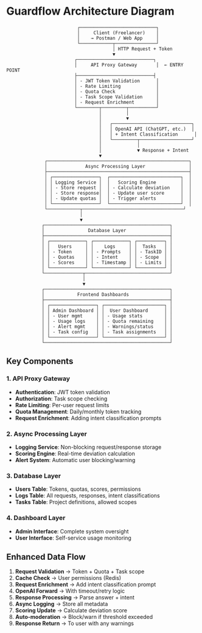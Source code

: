 # Guardflow Architecture Diagram

```
                          ┌────────────────────────────┐
                          │     Client (Freelancer)    │
                          │    → Postman / Web App     │
                          └────────────┬───────────────┘
                                       │ HTTP Request + Token
                                       ▼
                         ┌────────────────────────────┐
                         │     API Proxy Gateway       │  ← ENTRY POINT
                         ├────────────────────────────┤
                         │ - JWT Token Validation      │
                         │ - Rate Limiting             │
                         │ - Quota Check               │
                         │ - Task Scope Validation     │
                         │ - Request Enrichment        │
                         └────────┬─────────┬──────────┘
                                  │         │
                                  │         ▼
                                  │   ┌─────────────────────────────┐
                                  │   │ OpenAI API (ChatGPT, etc.)  │
                                  │   │ + Intent Classification      │
                                  │   └─────────┬───────────────────┘
                                  │             │
                                  │             ▼ Response + Intent
                                  ▼
              ┌────────────────────────────────────────────────────┐
              │              Async Processing Layer                │
              ├────────────────────────────────────────────────────┤
              │ ┌─────────────────┐  ┌──────────────────────────┐  │
              │ │ Logging Service │  │   Scoring Engine         │  │
              │ │ - Store request │  │ - Calculate deviation    │  │
              │ │ - Store response│  │ - Update user score      │  │
              │ │ - Update quotas │  │ - Trigger alerts         │  │
              │ └─────────────────┘  └──────────────────────────┘  │
              └────────────┬─────────────────────────────────────┘
                           │
                           ▼
             ┌──────────────────────────────────────────────┐
             │                Database Layer                │
             ├──────────────────────────────────────────────┤
             │ ┌─────────────┐ ┌─────────────┐ ┌──────────┐ │
             │ │   Users     │ │    Logs     │ │  Tasks   │ │
             │ │ - Token     │ │ - Prompts   │ │ - TaskID │ │
             │ │ - Quotas    │ │ - Intent    │ │ - Scope  │ │
             │ │ - Scores    │ │ - Timestamp │ │ - Limits │ │
             │ └─────────────┘ └─────────────┘ └──────────┘ │
             └──────────────┬───────────────────────────────┘
                            │
                            ▼
             ┌──────────────────────────────────────────────┐
             │            Frontend Dashboards               │
             ├──────────────────────────────────────────────┤
             │ ┌─────────────────┐ ┌──────────────────────┐ │
             │ │ Admin Dashboard │ │  User Dashboard      │ │
             │ │ - User mgmt     │ │ - Usage stats        │ │
             │ │ - Usage logs    │ │ - Quota remaining    │ │
             │ │ - Alert mgmt    │ │ - Warnings/status    │ │
             │ │ - Task config   │ │ - Task assignments   │ │
             │ └─────────────────┘ └──────────────────────┘ │
             └──────────────────────────────────────────────┘
```

## Key Components

### 1. API Proxy Gateway
- **Authentication**: JWT token validation
- **Authorization**: Task scope checking
- **Rate Limiting**: Per-user request limits
- **Quota Management**: Daily/monthly token tracking
- **Request Enrichment**: Adding intent classification prompts

### 2. Async Processing Layer
- **Logging Service**: Non-blocking request/response storage
- **Scoring Engine**: Real-time deviation calculation
- **Alert System**: Automatic user blocking/warning

### 3. Database Layer
- **Users Table**: Tokens, quotas, scores, permissions
- **Logs Table**: All requests, responses, intent classifications
- **Tasks Table**: Project definitions, allowed scopes

### 4. Dashboard Layer
- **Admin Interface**: Complete system oversight
- **User Interface**: Self-service usage monitoring

## Enhanced Data Flow

1. **Request Validation** → Token + Quota + Task scope
2. **Cache Check** → User permissions (Redis)
3. **Request Enrichment** → Add intent classification prompt
4. **OpenAI Forward** → With timeout/retry logic
5. **Response Processing** → Parse answer + intent
6. **Async Logging** → Store all metadata
7. **Scoring Update** → Calculate deviation score
8. **Auto-moderation** → Block/warn if threshold exceeded
9. **Response Return** → To user with any warnings